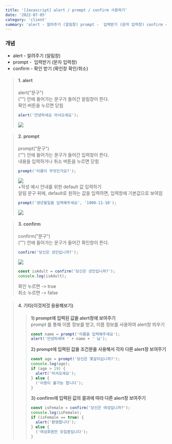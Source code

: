 ```yaml
---
title: '[Javascript] alert / prompt / confirm 사용하기'
date: '2022-07-05'
category: 'client'
summary: 'alert - 알려주기 (알림창) prompt -  입력받기 (문자 입력창) confirm - 확인 받기 (확인창 확인/취소)'
---
```


### 개념

- alert - 알려주기 (알림창)
- prompt -  입력받기 (문자 입력창)
- confirm - 확인 받기 (확인창 확인/취소)

> #### 1\. alert
>
> alert("문구")  
> ("") 안에 들어가는 문구가 들어간 알림창이 뜬다.  
> 확인 버튼을 누르면 닫힘
>
> ```javascript
> alert('안녕하세요 어서오세요');
> ```
>
> ![](https://velog.velcdn.com/images/jiwonyyy/post/1e0837eb-20d3-4d82-a5c5-e88e341e928d/image.png)

> #### 2\. prompt
>
> prompt("문구")  
> ("") 안에 들어가는 문구가 들어간 입력창이 뜬다.  
> 내용을 입력하거나 취소 버튼을 누르면 닫힘
>
> ```javascript
> prompt('이름이 무엇인가요?');
> ```
>
> ![](https://velog.velcdn.com/images/jiwonyyy/post/98f05692-1222-4196-8af0-aef6bbccd3a6/image.png)  
> +작성 예시 안내를 위한 default 값 입력하기  
> 알림 문구 뒤에, default로 원하는 값을 입력하면, 입력창에 기본값으로 보여짐
>
> ```javascript
> prompt('생년월일을 입력해주세요', '1900-11-10');
> ```
>
> ![](https://velog.velcdn.com/images/jiwonyyy/post/9b8eec0a-f6b3-4a90-b0d1-8f234bc338ae/image.png)

> #### 3\. confirm
>
> confirm("문구")  
> ("") 안에 들어가는 문구가 들어간 확인창이 뜬다.
>
> ```javascript
> confirm('당신은 성인입니까?');
> ```
>
> ![](https://velog.velcdn.com/images/jiwonyyy/post/8a7174ca-0e98-40a6-867d-addfaacd05bc/image.png)
>
> ```javascript
> const isAdult = confirm('당신은 성인입니까?');
> console.log(isAdult);
> ```
>
> 확인 누르면 -> true  
> 취소 누르면 -> false

> #### 4\. 기타(이것저것 응용해보기)
>
> > **1) prompt에 입력된 값을 alert창에 보여주기**  
> > prompt 를 통해 이름 정보를 받고, 이름 정보를 사용하여 alert창 띄우기
> >
> > ```javascript
> > const name = prompt('이름을 입력해주세요');
> > alert('안녕하세여 ' + name + ' 님');
> > ```
> >
> > **2) prompt에 입력된 값을 조건문을 사용해서 각자 다른 alert창 보여주기**
> >
> > ```javascript
> > const age = prompt('당신은 몇살이십니까?');
> > console.log(age);
> > if (age > 19) {
> >   alert('어서오세요');
> > } else {
> >   ('이용이 불가능 합니다');
> > }
> > ```
> >
> > **3) confirm에 입력된 값의 결과에 따라 다른 alert창 보여주기**
> >
> > ```javascript
> > const isFemale = confirm('당신은 여성입니까?');
> > console.log(isFemale);
> > if (isFemale == true) {
> >   alert('환영합니다');
> > } else {
> >   ('여성회원만 모집중입니다');
> > }
> > ```
